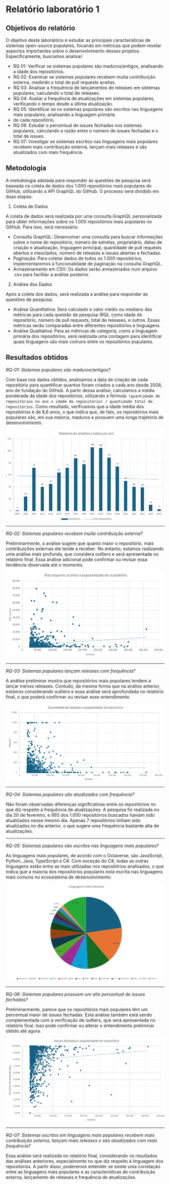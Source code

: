 # Relatório laboratório 1

## Objetivos do relatório

O objetivo deste laboratório é estudar as principais características de sistemas open-source populares, focando em
métricas que podem revelar aspectos importantes sobre o desenvolvimento desses projetos. Especificamente, buscamos
analisar:

- RQ 01: Verificar se sistemas populares são maduros/antigos, analisando a idade dos repositórios.
- RQ 02: Examinar se sistemas populares recebem muita contribuição externa, medindo o total de pull requests aceitas.
- RQ 03: Analisar a frequência de lançamentos de releases em sistemas populares, calculando o total de releases.
- RQ 04: Avaliar a frequência de atualizações em sistemas populares, verificando o tempo desde a última atualização.
- RQ 05: Identificar se os sistemas populares são escritos nas linguagens mais populares, analisando a linguagem
  primária
- de cada repositório.
- RQ 06: Estudar o percentual de issues fechadas nos sistemas populares, calculando a razão entre o número de issues
  fechadas e o total de issues.
- RQ 07: Investigar se sistemas escritos nas linguagens mais populares recebem mais contribuição externa, lançam mais
  releases e são atualizados com mais frequência.

## Metodologia

A metodologia adotada para responder às questões de pesquisa será baseada na coleta de dados dos 1.000 repositórios mais
populares do GitHub, utilizando a API GraphQL do GitHub. O processo será dividido em duas etapas:

1. Coleta de Dados

A coleta de dados será realizada por uma consulta GraphQL personalizada para obter informações sobre os 1.000
repositórios mais populares no GitHub. Para isso, será necessário:

- Consulta GraphQL: Desenvolver uma consulta para buscar informações sobre o nome do repositório, número de estrelas,
  proprietário, datas de criação e atualização, linguagem principal, quantidade de pull requests abertos e mesclados,
  número de releases e issues abertas e fechadas.
- Paginação: Para coletar dados de todos os 1.000 repositórios, implementaremos a funcionalidade de paginação na
  consulta
  GraphQL.
- Armazenamento em CSV: Os dados serão armazenados num arquivo .csv para facilitar a análise posterior.

2. Análise dos Dados

Após a coleta dos dados, será realizada a análise para responder às questões de pesquisa:

- Análise Quantitativa: Será calculado o valor médio ou mediano das métricas para cada questão de pesquisa (RQ), como
  idade do repositório, número de pull requests, total de releases, e outros. Essas métricas serão comparadas entre
  diferentes repositórios e linguagens.
- Análise Qualitativa: Para as métricas de categoria, como a linguagem primária dos repositórios, será realizada uma
  contagem para identificar quais linguagens são mais comuns entre os repositórios populares.

## Resultados obtidos

*RQ-01: Sistemas populares são maduros/antigos?*

Com base nos dados obtidos, analisamos a data de criação de cada repositório para quantificar quantos foram criados a
cada ano desde 2008, ano de fundação do GitHub. A partir dessa análise, calculamos a média ponderada da idade dos
repositórios, utilizando a fórmula:
`(quantidade de repositórios no ano x idade do repositório) / quantidade total de repositórios`. Como resultado,
verificamos que a idade média dos repositórios é de 8,6 anos, o que indica que, de fato, os repositórios mais populares
são, em sua maioria, maduros e possuem uma longa trajetória de desenvolvimento.

![img.png](assets/img.png)

---

*RQ-02: Sistemas populares recebem muita contribuição externa?*

Preliminarmente, a análise sugere que quanto maior o repositório, mais contribuições externas ele tende a receber. No
entanto, estamos realizando uma análise mais profunda, que considera outliers e será apresentada no relatório final.
Essa análise adicional pode confirmar ou revisar essa tendência observada até o momento.

![img_1.png](assets/img_1.png)

---

*RQ-03: Sistemas populares lançam releases com frequência?*

A análise preliminar mostra que repositórios mais populares tendem a lançar menos releases. Contudo, da mesma forma que
na análise anterior, estamos considerando outliers e essa análise será aprofundada no relatório final, o que poderá
confirmar ou revisar esse entendimento.

![img_2.png](assets/img_2.png)

---

*RQ-04: Sistemas populares são atualizados com frequência?*

Não foram observadas diferenças significativas entre os repositórios no que diz respeito à frequência de atualizações. A
pesquisa foi realizada no dia 20 de fevereiro, e 993 dos 1.000 repositórios buscados haviam sido atualizados nesse mesmo
dia. Apenas 7 repositórios tinham sido atualizados no dia anterior, o que sugere uma frequência bastante alta de
atualizações.

---

*RQ-05: Sistemas populares são escritos nas linguagens mais populares?*

As linguagens mais populares, de acordo com o Octaverse, são JavaScript, Python, Java, TypeScript e C#. Com exceção do
C#, todas as outras linguagens estão entre as mais utilizadas nos repositórios analisados, o que indica que a maioria
dos repositórios populares está escrita nas linguagens mais comuns no ecossistema de desenvolvimento.

![img_3.png](assets/img_3.png)

---

*RQ-06: Sistemas populares possuem um alto percentual de issues fechadas?*

Preliminarmente, parece que os repositórios mais populares têm um percentual maior de issues fechadas. Esta análise
também está sendo complementada com a verificação de outliers, que será apresentada no relatório final. Isso pode
confirmar ou alterar o entendimento preliminar obtido até agora.

![img_5.png](assets/img_5.png)

---

*RQ-07: Sistemas escritos em linguagens mais populares recebem mais contribuição externa, lançam mais releases e são
atualizados com mais frequência?*

Essa análise será realizada no relatório final, considerando os resultados das análises anteriores, especialmente no que
diz respeito à linguagem dos repositórios. A partir disso, poderemos entender se existe uma correlação entre as
linguagens mais populares e as características de contribuição externa, lançamento de releases e frequência de
atualizações.
